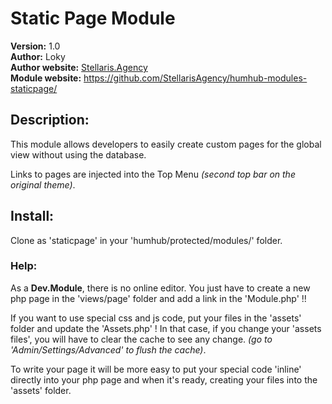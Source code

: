 # Static Page Module
__Version:__ 1.0  
__Author:__ Loky  
__Author website:__ [Stellaris.Agency](http://stellaris.agency)  
__Module website:__ <https://github.com/StellarisAgency/humhub-modules-staticpage/>

## Description:
This module allows developers to easily create custom pages for the global view without using the database.

Links to pages are injected into the Top Menu _(second top bar on the original theme)_.

## Install: 
Clone as 'staticpage' in your 'humhub/protected/modules/' folder.

### Help:
As a __Dev.Module__, there is no online editor.
You just have to create a new php page in the 'views/page' folder and add a link in the 'Module.php' !!

If you want to use special css and js code, put your files in the 'assets' folder and update the 'Assets.php' !
In that case, if you change your 'assets files', you will have to clear the cache to see any change. _(go to 'Admin/Settings/Advanced' to flush the cache)_.

To write your page it will be more easy to put your special code 'inline' directly into your php page and when it's ready, creating your files into the 'assets' folder.
